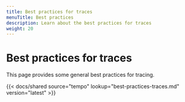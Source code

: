 ```yaml
---
title: Best practices for traces
menuTitle: Best practices
description: Learn about the best practices for traces
weight: 20
---
```


# Best practices for traces

This page provides some general best practices for tracing.

[//]: # 'Shared content for best practices for traces'
[//]: # 'This content is located in /tempo/docs/sources/shared/best-practices-traces.md'

{{< docs/shared source="tempo" lookup="best-practices-traces.md" version="latest" >}}
